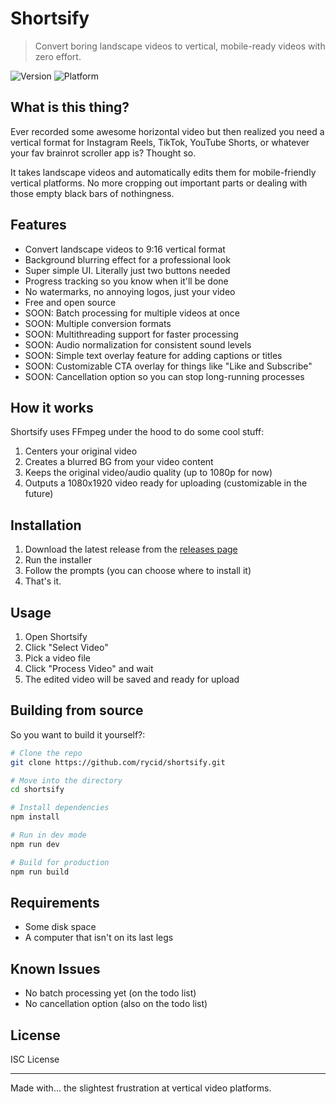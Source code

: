 # Shortsify

> Convert boring landscape videos to vertical, mobile-ready videos with zero effort.

![Version](https://img.shields.io/badge/version-0.0.1-blue)
![Platform](https://img.shields.io/badge/platform-Windows-lightgrey)

## What is this thing?

Ever recorded some awesome horizontal video but then realized you need a vertical format for Instagram Reels, TikTok, YouTube Shorts, or whatever your fav brainrot scroller app is? Thought so.

It takes landscape videos and automatically edits them for mobile-friendly vertical platforms. No more cropping out important parts or dealing with those empty black bars of nothingness.

## Features

- Convert landscape videos to 9:16 vertical format
- Background blurring effect for a professional look
- Super simple UI. Literally just two buttons needed
- Progress tracking so you know when it'll be done
- No watermarks, no annoying logos, just your video
- Free and open source
- SOON: Batch processing for multiple videos at once
- SOON: Multiple conversion formats
- SOON: Multithreading support for faster processing
- SOON: Audio normalization for consistent sound levels
- SOON: Simple text overlay feature for adding captions or titles
- SOON: Customizable CTA overlay for things like "Like and Subscribe"
- SOON: Cancellation option so you can stop long-running processes

## How it works

Shortsify uses FFmpeg under the hood to do some cool stuff:

1. Centers your original video
2. Creates a blurred BG from your video content
3. Keeps the original video/audio quality (up to 1080p for now)
4. Outputs a 1080x1920 video ready for uploading (customizable in the future)

## Installation

1. Download the latest release from the [releases page](https://github.com/rycid/shortsify/releases)
2. Run the installer
3. Follow the prompts (you can choose where to install it)
4. That's it.

## Usage

1. Open Shortsify
2. Click "Select Video"
3. Pick a video file
4. Click "Process Video" and wait
5. The edited video will be saved and ready for upload

## Building from source

So you want to build it yourself?:

```bash
# Clone the repo
git clone https://github.com/rycid/shortsify.git

# Move into the directory
cd shortsify

# Install dependencies
npm install

# Run in dev mode
npm run dev

# Build for production
npm run build
```

## Requirements

- Some disk space
- A computer that isn't on its last legs

## Known Issues

- No batch processing yet (on the todo list)
- No cancellation option (also on the todo list)

## License

ISC License 

---

Made with... the slightest frustration at vertical video platforms.
